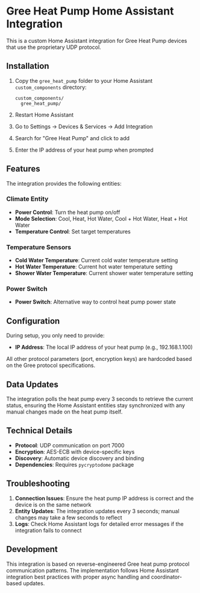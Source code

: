# Gree Heat Pump Home Assistant Integration

This is a custom Home Assistant integration for Gree Heat Pump devices that use the proprietary UDP protocol.

## Installation

1. Copy the `gree_heat_pump` folder to your Home Assistant `custom_components` directory:
   ```
   custom_components/
     gree_heat_pump/
   ```

2. Restart Home Assistant

3. Go to Settings → Devices & Services → Add Integration

4. Search for "Gree Heat Pump" and click to add

5. Enter the IP address of your heat pump when prompted

## Features

The integration provides the following entities:

### Climate Entity
- **Power Control**: Turn the heat pump on/off
- **Mode Selection**: Cool, Heat, Hot Water, Cool + Hot Water, Heat + Hot Water
- **Temperature Control**: Set target temperatures

### Temperature Sensors
- **Cold Water Temperature**: Current cold water temperature setting
- **Hot Water Temperature**: Current hot water temperature setting  
- **Shower Water Temperature**: Current shower water temperature setting

### Power Switch
- **Power Switch**: Alternative way to control heat pump power state

## Configuration

During setup, you only need to provide:
- **IP Address**: The local IP address of your heat pump (e.g., 192.168.1.100)

All other protocol parameters (port, encryption keys) are hardcoded based on the Gree protocol specifications.

## Data Updates

The integration polls the heat pump every 3 seconds to retrieve the current status, ensuring the Home Assistant entities stay synchronized with any manual changes made on the heat pump itself.

## Technical Details

- **Protocol**: UDP communication on port 7000
- **Encryption**: AES-ECB with device-specific keys
- **Discovery**: Automatic device discovery and binding
- **Dependencies**: Requires `pycryptodome` package

## Troubleshooting

1. **Connection Issues**: Ensure the heat pump IP address is correct and the device is on the same network
2. **Entity Updates**: The integration updates every 3 seconds; manual changes may take a few seconds to reflect
3. **Logs**: Check Home Assistant logs for detailed error messages if the integration fails to connect

## Development

This integration is based on reverse-engineered Gree heat pump protocol communication patterns. The implementation follows Home Assistant integration best practices with proper async handling and coordinator-based updates.